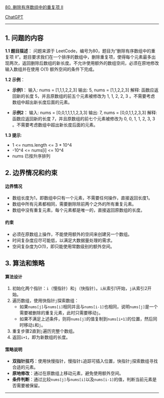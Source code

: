 [80. 删除有序数组中的重复项 II](https://leetcode.cn/problems/remove-duplicates-from-sorted-array-ii)

[ChatGPT](https://chat.openai.com/share/5d5c4bfc-9e02-480f-a82d-b8c7c4b52327)

---

## 1. 问题的内容
**1.1 题目描述**：
问题来源于 LeetCode，编号为80，题目为“删除有序数组中的重复项 II”。题目要求我们在一个排序的数组中，删除重复项，使得每个元素最多出现两次，返回删除后数组的新长度。不允许使用额外的数组空间，必须在原地修改输入数组并在使用 O(1) 额外空间的条件下完成。

**1.2 示例**：
- **示例1**：
  输入: nums = [1,1,1,2,2,3]
  输出: 5, nums = [1,1,2,2,3]
  解释: 函数应返回新的长度 5，并且原数组的前五个元素被修改为 1, 1, 2, 2, 3 。不需要考虑数组中超出新长度后面的元素。

- **示例2**：
  输入: nums = [0,0,1,1,1,1,2,3,3]
  输出: 7, nums = [0,0,1,1,2,3,3]
  解释: 函数应返回新的长度 7，并且原数组的前七个元素被修改为 0, 0, 1, 1, 2, 3, 3 。不需要考虑数组中超出新长度后面的元素。

**1.3 提示**:
- 1 <= nums.length <= 3 * 10^4
- -10^4 <= nums[i] <= 10^4
- nums 已按升序排列

## 2. 边界情况和约束
#### 边界情况

- 数组长度为1，即数组中只有一个元素，不需要任何操作，直接返回长度1。
- 数组中所有元素都相同，需要删除除前两个之外的所有重复元素。
- 数组中没有重复元素，每个元素都是唯一的，直接返回原数组的长度。

#### 约束

- 必须在原数组上操作，不能使用额外的空间来创建另一个数组。
- 时间复杂度应尽可能低，以满足大数据量处理的需求。
- 空间复杂度为O(1)，即只能使用常数级别的额外空间。


## 3. 算法和策略
#### 算法设计

1. 初始化两个指针：`i`（慢指针）和`j`（快指针）。`i`从索引1开始，`j`从索引2开始。
2. 遍历数组，使用快指针`j`探索数组：
   - 如果`nums[j]`与`nums[i]`相同并且与`nums[i-1]`也相同，说明`nums[j]`是一个需要被删除的重复元素，此时只需要移动`j`。
   - 如果不满足上述条件，则将`nums[j]`的值复制到`nums[i+1]`的位置，然后同时移动`i`和`j`。
3. 重复步骤2直到`j`遍历完整个数组。
4. 返回`i+1`，即为新数组的长度。

#### 策略说明

- **双指针技巧**：使用快慢指针，慢指针`i`追踪可插入位置，快指针`j`探索数组寻找合适的元素。
- **原地修改**：通过在原数组上移动元素，避免使用额外空间。
- **条件判断**：通过比较`nums[j]`与`nums[i]`以及`nums[i-1]`的值，判断当前元素是否需要被保留。

---